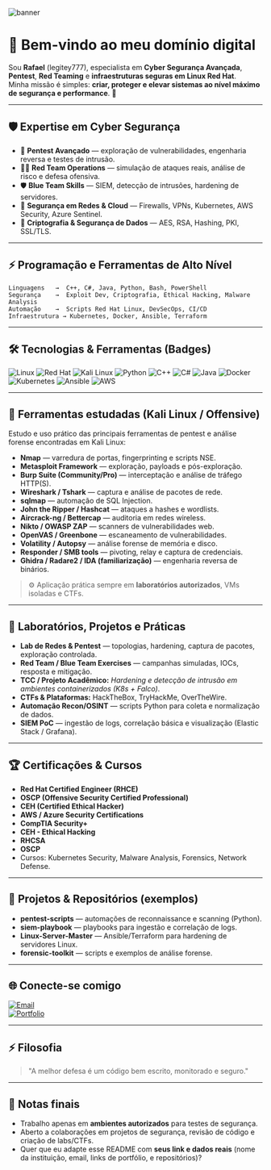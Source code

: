 <!-- Banner CyberSec -->
![banner](https://capsule-render.vercel.app/api?type=waving&color=8a2be2&height=150&section=header&text=⚡%20Cyber%20Security%20Engineer%20|%20Red%20Hat%20Expert%20⚡&fontSize=28&fontColor=ffffff&animation=fadeIn)

# 👾 Bem-vindo ao meu domínio digital

Sou **Rafael** (legitey777), especialista em **Cyber Segurança Avançada**, **Pentest**, **Red Teaming** e **infraestruturas seguras em Linux Red Hat**.  
Minha missão é simples: **criar, proteger e elevar sistemas ao nível máximo de segurança e performance**. 🚀

---

## 🛡️ Expertise em Cyber Segurança
- 🔐 **Pentest Avançado** — exploração de vulnerabilidades, engenharia reversa e testes de intrusão.  
- 🧑‍💻 **Red Team Operations** — simulação de ataques reais, análise de risco e defesa ofensiva.  
- 🛡️ **Blue Team Skills** — SIEM, detecção de intrusões, hardening de servidores.  
- 📡 **Segurança em Redes & Cloud** — Firewalls, VPNs, Kubernetes, AWS Security, Azure Sentinel.  
- 🔑 **Criptografia & Segurança de Dados** — AES, RSA, Hashing, PKI, SSL/TLS.

---

## ⚡ Programação e Ferramentas de Alto Nível
```text
Linguagens   →  C++, C#, Java, Python, Bash, PowerShell
Segurança    →  Exploit Dev, Criptografia, Ethical Hacking, Malware Analysis
Automação    →  Scripts Red Hat Linux, DevSecOps, CI/CD
Infraestrutura → Kubernetes, Docker, Ansible, Terraform
```

---

## 🛠️ Tecnologias & Ferramentas (Badges)
![Linux](https://img.shields.io/badge/Linux-8a2be2?style=for-the-badge&logo=linux&logoColor=white)
![Red Hat](https://img.shields.io/badge/Red%20Hat-8a2be2?style=for-the-badge&logo=redhat&logoColor=white)
![Kali Linux](https://img.shields.io/badge/Kali%20Linux-8a2be2?style=for-the-badge&logo=kalilinux&logoColor=white)
![Python](https://img.shields.io/badge/Python-8a2be2?style=for-the-badge&logo=python&logoColor=white)
![C++](https://img.shields.io/badge/C++-8a2be2?style=for-the-badge&logo=cplusplus&logoColor=white)
![C#](https://img.shields.io/badge/C%23-8a2be2?style=for-the-badge&logo=c-sharp&logoColor=white)
![Java](https://img.shields.io/badge/Java-8a2be2?style=for-the-badge&logo=openjdk&logoColor=white)
![Docker](https://img.shields.io/badge/Docker-8a2be2?style=for-the-badge&logo=docker&logoColor=white)
![Kubernetes](https://img.shields.io/badge/Kubernetes-8a2be2?style=for-the-badge&logo=kubernetes&logoColor=white)
![Ansible](https://img.shields.io/badge/Ansible-8a2be2?style=for-the-badge&logo=ansible&logoColor=white)
![AWS](https://img.shields.io/badge/AWS-8a2be2?style=for-the-badge&logo=amazon-aws&logoColor=white)

---

## 🔧 Ferramentas estudadas (Kali Linux / Offensive)
Estudo e uso prático das principais ferramentas de pentest e análise forense encontradas em Kali Linux:

- **Nmap** — varredura de portas, fingerprinting e scripts NSE.  
- **Metasploit Framework** — exploração, payloads e pós-exploração.  
- **Burp Suite (Community/Pro)** — interceptação e análise de tráfego HTTP(S).  
- **Wireshark / Tshark** — captura e análise de pacotes de rede.  
- **sqlmap** — automação de SQL Injection.  
- **John the Ripper / Hashcat** — ataques a hashes e wordlists.  
- **Aircrack-ng / Bettercap** — auditoria em redes wireless.  
- **Nikto / OWASP ZAP** — scanners de vulnerabilidades web.  
- **OpenVAS / Greenbone** — escaneamento de vulnerabilidades.  
- **Volatility / Autopsy** — análise forense de memória e disco.  
- **Responder / SMB tools** — pivoting, relay e captura de credenciais.  
- **Ghidra / Radare2 / IDA (familiarização)** — engenharia reversa de binários.

> ⚙️ Aplicação prática sempre em **laboratórios autorizados**, VMs isoladas e CTFs.

---

## 🧪 Laboratórios, Projetos e Práticas
- **Lab de Redes & Pentest** — topologias, hardening, captura de pacotes, exploração controlada.  
- **Red Team / Blue Team Exercises** — campanhas simuladas, IOCs, resposta e mitigação.  
- **TCC / Projeto Acadêmico:** *Hardening e detecção de intrusão em ambientes containerizados (K8s + Falco)*.  
- **CTFs & Plataformas:** HackTheBox, TryHackMe, OverTheWire.  
- **Automação Recon/OSINT** — scripts Python para coleta e normalização de dados.  
- **SIEM PoC** — ingestão de logs, correlação básica e visualização (Elastic Stack / Grafana).

---


## 🏆 Certificações & Cursos
- **Red Hat Certified Engineer (RHCE)**  
- **OSCP (Offensive Security Certified Professional)**  
- **CEH (Certified Ethical Hacker)**  
- **AWS / Azure Security Certifications**
- **CompTIA Security+**
- **CEH - Ethical Hacking**
- **RHCSA**
- **OSCP**
- Cursos: Kubernetes Security, Malware Analysis, Forensics, Network Defense.

---

## 📂 Projetos & Repositórios (exemplos)
- **pentest-scripts** — automações de reconnaissance e scanning (Python).  
- **siem-playbook** — playbooks para ingestão e correlação de logs.  
- **Linux-Server-Master** — Ansible/Terraform para hardening de servidores Linux.  
- **forensic-toolkit** — scripts e exemplos de análise forense.

---

## 🌐 Conecte-se comigo
[![Email](https://img.shields.io/badge/Email-000000?style=for-the-badge&logo=gmail&logoColor=8a2be2)](mailto:Rafael_LegiteyOFC@outlook.com)  
[![Portfolio](https://img.shields.io/badge/Portfolio-000000?style=for-the-badge&logo=About.me&logoColor=8a2be2)](https://rafaelmls.netlify.app/)

---

## ⚡ Filosofia
> "A melhor defesa é um código bem escrito, monitorado e seguro."

---

## 📌 Notas finais
- Trabalho apenas em **ambientes autorizados** para testes de segurança.  
- Aberto a colaborações em projetos de segurança, revisão de código e criação de labs/CTFs.  
- Quer que eu adapte esse README com **seus link e dados reais** (nome da instituição, email, links de portfólio, e repositórios)?  
